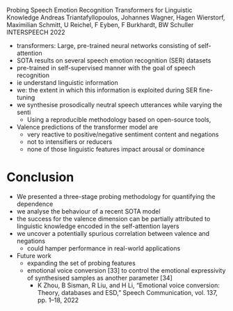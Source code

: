 Probing Speech Emotion Recognition Transformers for Linguistic Knowledge
Andreas Triantafyllopoulos, Johannes Wagner, Hagen Wierstorf, 
  Maximilian Schmitt, U Reichel, F Eyben, F Burkhardt, BW Schuller
INTERSPEECH 2022

* transformers: Large, pre-trained neural networks consisting of self-attention
* SOTA results on several speech emotion recognition (SER) datasets
* pre-trained in self-supervised manner with the goal of speech recognition 
* ie understand linguistic information
* we: the extent in which this information is exploited during SER fine-tuning
* we synthesise prosodically neutral speech utterances while varying the senti
  * Using a reproducible methodology based on open-source tools, 
* Valence predictions of the transformer model are 
  * very reactive to positive/negative sentiment content and negations
  * not to intensifiers or reducers
  * none of those linguistic features impact arousal or dominance

# Conclusion

* We presented a three-stage probing methodology for quantifying the dependence
* we analyse the behaviour of a recent SOTA model
* the success for the valence dimension can be partially attributed to
  linguistic knowledge encoded in the self-attention layers
* we uncover a potentially spurious correlation between valence and negations
  * could hamper performance in real-world applications
* Future work
  * expanding the set of probing features
  * emotional voice conversion [33] to control the emotional expressivity of
    synthesised samples as another parameter [34]
    * K Zhou, B Sisman, R Liu, and H Li, 
      “Emotional voice conversion: Theory, databases and ESD,” 
      Speech Communication, vol. 137, pp. 1–18, 2022
